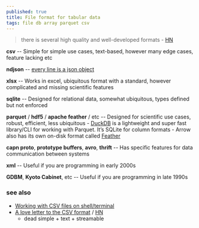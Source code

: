 ```yaml
---
published: true
title: File format for tabular data
tags: file db array parquet csv
---
```

> there is several high quality and well-developed formats - [HN](https://news.ycombinator.com/item?id=31255775)

**csv** -- Simple for simple use cases, text-based, however many edge cases, feature lacking etc

**ndjson** -- [every line is a json object](https://news.ycombinator.com/item?id=31256664)

**xlsx** -- Works in excel, ubiquitous format with a standard, however complicated and missing scientific features

**sqlite** -- Designed for relational data, somewhat ubiquitous, types defined but not enforced

**parquet** / **hdf5** / **apache feather** / etc -- Designed for scientific use cases, robust, efficient, less ubiquitous
	- [DuckDB](https://news.ycombinator.com/item?id=31220841) is a lightweight and super fast library/CLI for working with Parquet. It’s SQLite for column formats
    - Arrow also has its own on-disk format called [Feather](https://arrow.apache.org/docs/python/feather.html)

**capn proto**, **prototype buffers**, **avro**, **thrift** -- Has specific features for data communication between systems

**xml** -- Useful if you are programming in early 2000s

**GDBM**, **Kyoto Cabinet**, etc -- Useful if you are programming in late 1990s

### see also
- [Working with CSV files on shell/terminal](https://news.ycombinator.com/item?id=36501364)
- [A love letter to the CSV format](https://github.com/medialab/xan/blob/master/docs/LOVE_LETTER.md) / [HN](https://news.ycombinator.com/item?id=43484382)
	- dead simple + text + streamable
